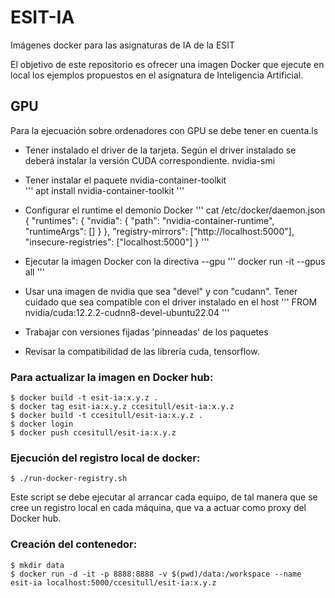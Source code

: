 # ESIT-IA
Imágenes docker para las asignaturas de IA de la ESIT

El objetivo de este repositorio es ofrecer una imagen Docker que ejecute en local los ejemplos propuestos en el asignatura de Inteligencia Artificial.


## GPU

Para la ejecuación sobre ordenadores con GPU se debe tener en cuenta.ls

- Tener instalado el driver de la tarjeta. Según el driver instalado se deberá instalar la versión CUDA correspondiente. nvidia-smi
- Tener instalar el paquete nvidia-container-toolkit  
    '''
    apt install nvidia-container-toolkit
    '''
- Configurar el runtime el demonio Docker
'''
cat /etc/docker/daemon.json 
{
  "runtimes": {
    "nvidia": {
      "path": "nvidia-container-runtime",
      "runtimeArgs": []
    }
  },
  "registry-mirrors": ["http://localhost:5000"],
  "insecure-registries": ["localhost:5000"]
}
'''
-  Ejecutar la imagen Docker con la directiva --gpu
'''
 docker run -it --gpus all
 '''

- Usar una imagen de nvidia que sea "devel" y con "cudann". Tener cuidado que sea compatible con el driver instalado en el host
'''
FROM nvidia/cuda:12.2.2-cudnn8-devel-ubuntu22.04
'''

- Trabajar con versiones fijadas 'pinneadas' de los paquetes 
- Revisar la compatibilidad de las librería cuda, tensorflow. 
   


### Para actualizar la imagen en Docker hub:
```
$ docker build -t esit-ia:x.y.z .
$ docker tag esit-ia:x.y.z ccesitull/esit-ia:x.y.z
$ docker build -t ccesitull/esit-ia:x.y.z .
$ docker login
$ docker push ccesitull/esit-ia:x.y.z
```

### Ejecución del registro local de docker:
```
$ ./run-docker-registry.sh
```
Este script se debe ejecutar al arrancar cada equipo, de tal manera que se 
cree un registro local en cada máquina, que va a actuar como proxy del Docker hub.

### Creación del contenedor:
```
$ mkdir data
$ docker run -d -it -p 8888:8888 -v $(pwd)/data:/workspace --name esit-ia localhost:5000/ccesitull/esit-ia:x.y.z
```
